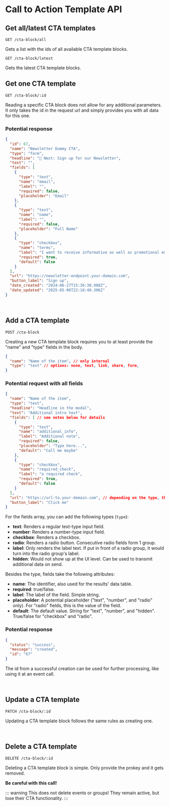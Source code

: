 
# Call to Action Template API

## Get all/latest CTA templates

```
GET /cta-block/all
```

Gets a list with the ids of all available CTA template blocks.


```
GET /cta-block/latest
```

Gets the latest CTA template blocks.

## Get one CTA template

```
GET /cta-block/:id
```

Reading a specific CTA block does not allow for any additional parameters. It only takes the id in the request url and simply provides you with all data for this one.

### Potential response

```json
{
  "id": 67,
  "name": "Newsletter Dummy CTA",
  "type": "form",
  "headline": "🥰 Next: Sign up for our Newsletter",
  "text": "",
  "fields": [
    {
      "type": "text",
      "name": "email",
      "label": "",
      "required": false,
      "placeholder": "Email"
    },
    {
      "type": "text",
      "name": "name",
      "label": "",
      "required": false,
      "placeholder": "Full Name"
    },
    {
      "type": "checkbox",
      "name": "terms",
      "label": "I want to receive informative as well as promotional emails.",
      "required": true,
      "default": false
    }
  ],
  "url": "https://newsletter-endpoint.your-domain.com",
  "button_label": "Sign up",
  "date_created": "2024-06-27T15:36:30.988Z",
  "date_updated": "2025-05-06T22:18:40.306Z"
}
```

<br />

## Add a CTA template

```
POST /cta-block
```

Creating a new CTA template block requires you to at least provide the "name" and "type" fields in the body.

```json
{
  "name": "Name of the item", // only internal
  "type": "text" // options: none, text, link, share, form,
}
```

### Potential request with all fields

```json
{
  "name": "Name of the item",
  "type": "text",
  "headline": "Headline in the modal",
  "text": "Additional intro text",
  "fields": [ // see notes below for details
    {
      "type": "text",
      "name": "additional_info",
      "label": "Additional note",
      "required": false,
      "placeholder": "Type here...",
      "default": "Call me maybe"
    },
    {
      "type": "checkbox",
      "name": "required_check",
      "label": "a required check",
      "required": true,
      "default": false
    }
  ],
  "url": "https://url-to.your-domain.com", // depending on the type, this is the link or endpoint for the form data
  "button_label": "Click me"
}
```

For the fields array, you can add the following types (`type`):
* **text**: Renders a regular text-type input field.
* **number**: Renders a number-type input field.
* **checkbox**: Renders a checkbox.
* **radio**: Renders a radio button. Consecutive radio fields form 1 group.
* **label**: Only renders the label text. If put in front of a radio group, it would turn into the radio group's label.
* **hidden**: Would not show up at the UI level. Can be used to transmit additional data on send.

Besides the type, fields take the following attributes:
* **name**: The identifier, also used for the results' data table.
* **required**: true/false.
* **label**: The label of the field. Simple string.
* **placeholder**: A potential placeholder ("text", "number", and "radio" only). For "radio" fields, this is the value of the field.
* **default**: The default value. String for "text", "number", and "hidden". True/false for "checkbox" and "radio".

### Potential response

```json
{
  "status": "success",
  "message": "created",
  "id": "67"
}
```

The id from a successful creation can be used for further processing, like using it at an event call.

<br />

## Update a CTA template

```
PATCH /cta-block/:id
```

Updating a CTA template block follows the same rules as creating one.

<br />

## Delete a CTA template

```
DELETE /cta-block/:id
```

Deleting a CTA template block is simple. Only provide the prokey and it gets removed.

**Be careful with this call!**

::: warning This does not delete events or groups!
They remain active, but lose their CTA functionality.
:::
